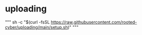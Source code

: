 # uploading

"""
sh -c "$(curl -fsSL https://raw.githubusercontent.com/rooted-cyber/uploading/main/setup.sh)"
"""
